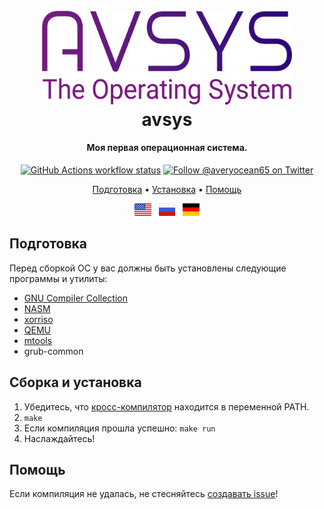<h1 align="center">
  <br>
  <a><img src="logo.png" alt="avsys" width="400"></a>
  <br>
  avsys
  <br>
</h1>

<h4 align="center">Моя первая операционная система.</a></h4>

<p align="center">
  <a href="https://github.com/averyocean65/avsys/actions"
    ><img
      src="https://img.shields.io/github/actions/workflow/status/averyocean65/avsys/makefile.yml"
      alt="GitHub Actions workflow status"
  /></a>
  <a href="https://twitter.com/averyocean65"
    ><img
      src="https://img.shields.io/badge/twitter-@averyocean65-1DA1F3?style=flat-square"
      alt="Follow @averyocean65 on Twitter"
  /></a>
</p>


<p align="center">
  <a href="#подготовка">Подготовка</a> •
  <a href="#сборка-и-установка">Установка</a> •
  <a href="#помощь">Помощь</a>
</p>

<p align="center">
  <a href="README.md"
    ><img
      height="20"
      src="flag-us.png"
      alt="English"
  /></a>
  &nbsp;
  <a
    href="README-ru.md"
    ><img
      height="20"
      src="flag-ru.png"
      alt="Русский"
  /></a>
  &nbsp;
  <a
    href="README-de.md"
    ><img
      height="20"
      src="flag-de.png"
      alt="Deutsch"
  /></a>
</p>

## Подготовка
Перед сборкой ОС у вас должны быть установлены следующие программы и утилиты:
- [GNU Compiler Collection](https://gcc.gnu.org/)
- [NASM](https://www.nasm.us/)
- [xorriso](https://www.gnu.org/software/xorriso/)
- [QEMU](https://www.qemu.org/)
- [mtools](https://www.gnu.org/software/mtools/)
- grub-common

## Сборка и установка
1. Убедитесь, что [кросс-компилятор](https://wiki.osdev.org/GCC_Cross-Compiler) находится в переменной PATH.
2. ``make``
3. Если компиляция прошла успешно: ``make run``
4. Наслаждайтесь!

## Помощь
Если компиляция не удалась, не стесняйтесь [создавать issue](https://github.com/averyocean65/avsys/issues/new)!
